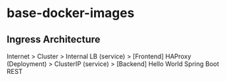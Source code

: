# base-docker-images

## Ingress Architecture

Internet > Cluster > Internal LB (service) > [Frontend] HAProxy (Deployment) > ClusterIP (service) > [Backend] Hello World Spring Boot REST 
